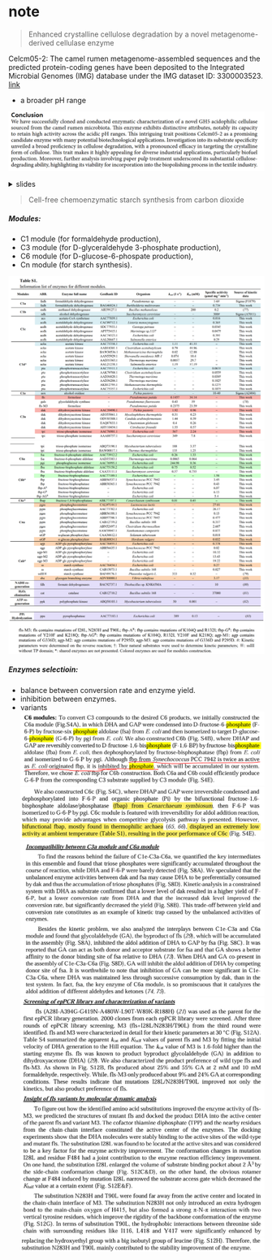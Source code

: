 # note

> Enhanced crystalline cellulose degradation by a novel metagenome-derived cellulase enzyme

Celcm05-2: The camel rumen metagenome-assembled sequences and the predicted protein-coding genes have been deposited to the Integrated Microbial Genomes (IMG) database under the IMG dataset ID: 3300003523. [link](https://img.jgi.doe.gov/cgi-bin/m/main.cgi?section=GenomeSearchList&page=displayTaxonList&searchFilter=t.taxon_oid&searchTerm=3300003523&file=t.taxon_oid482636)
- a broader pH range

![alt text](./img/cell13.png)
<details>
    <summary>slides</summary>

![alt text](./img/cell1.PNG)
![alt text](./img/cell2.PNG)
![alt text](./img/cell3.PNG)
![alt text](./img/cell4.PNG)
![alt text](./img/cell5.PNG)
![alt text](./img/cell6.PNG)
![alt text](./img/cell7.PNG)
![alt text](./img/cell8.PNG)
![alt text](./img/cell9.PNG)
![alt text](./img/cell10.PNG)
![alt text](./img/cell11.PNG)
![alt text](./img/cell12.PNG)
</details>


>  Cell-free chemoenzymatic starch synthesis from carbon dioxide


##### Modules:
- C1 module (for formaldehyde production), 
- C3 module (for D-glyceraldehyde 3-phosphate production), 
- C6 module (for D-glucose-6-phospate production), 
- Cn module (for starch synthesis).

![alt text](./img/enzy1.png)
![alt text](./img/enzy2.png)
![alt text](./img/enzy3.png)

##### Enzymes selectioin:
- balance between conversion rate and enzyme yield.
- inhibition between enzymes.
- variants
![alt text](./img/inhibition1.png)
![alt text](./img/fbap.png)
![alt text](./img/incompatibility1.png)
![alt text](./img/variant1.png)
![alt text](./img/variant2.png)